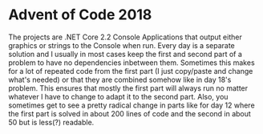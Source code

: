 # Advent of Code 2018
The projects are .NET Core 2.2 Console Applications that output either graphics or strings to the Console when run. Every day is a separate solution and I usually in most cases keep the first and second part of a problem to have no dependencies inbetween them. Sometimes this makes for a lot of repeated code from the first part (I just copy/paste and change what's needed) or that they are combined somehow like in day 18's problem. This ensures that mostly the first part will always run no matter whatever I have to change to adapt it to the second part. Also, you sometimes get to see a pretty radical change in parts like for day 12 where the first part is solved in about 200 lines of code and the second in about 50 but is less(?) readable.
